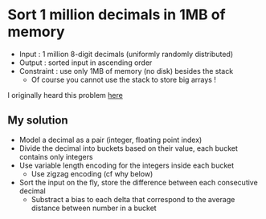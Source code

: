 # Sort 1 million decimals in 1MB of memory

* Input : 1 million 8-digit decimals (uniformly randomly distributed)
* Output : sorted input in ascending order
* Constraint : use only 1MB of memory (no disk) besides the stack
  * Of course you cannot use the stack to store big arrays !

I originally heard this problem [here][0]

## My solution

* Model a decimal as a pair (integer, floating point index)
* Divide the decimal into buckets based on their value, each bucket contains only integers
* Use variable length encoding for the integers inside each bucket
  * Use zigzag encoding (cf why below)
* Sort the input on the fly, store the difference between each consecutive decimal
  * Substract a bias to each delta that correspond to the average distance between number in a bucket


[0]: http://preshing.com/20121025/heres-some-working-code-to-sort-one-million-8-digit-numbers-in-1mb-of-ram/
